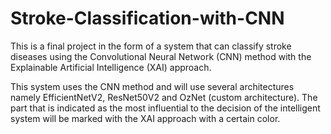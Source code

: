 # Stroke-Classification-with-CNN
This is a final project in the form of a system that can classify stroke diseases using the Convolutional Neural Network (CNN) method with the Explainable Artificial Intelligence (XAI) approach.

This system uses the CNN method and will use several architectures namely EfficientNetV2, ResNet50V2 and OzNet (custom architecture). The part that is indicated as the most influential to the decision of the intelligent system will be marked with the XAI approach with a certain color.

